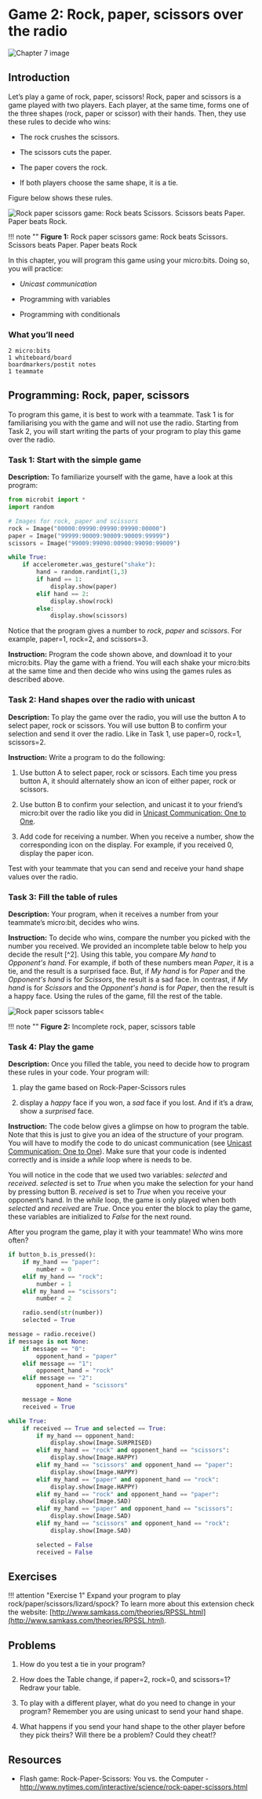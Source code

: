 Game 2: Rock, paper, scissors over the radio
============================================

![Chapter 7 image](chapter7.png)

Introduction
------------

Let’s play a game of rock, paper, scissors! Rock, paper and scissors is
a game played with two players. Each player, at the same time, forms one
of the three shapes (rock, paper or scissor) with their hands. Then,
they use these rules to decide who wins:

- The rock crushes the scissors.

- The scissors cuts the paper.

- The paper covers the rock.

- If both players choose the same shape, it is a tie.

Figure below shows these rules.

![Rock paper scissors game: Rock beats Scissors. Scissors beats Paper. Paper beats Rock.](Rock-paper-scissors.jpg)

!!! note ""
	**Figure 1:** Rock paper scissors game: Rock beats Scissors. Scissors beats Paper. Paper beats Rock

In this chapter, you will program this game using your micro:bits. Doing
so, you will practice:

- *Unicast communication*

- Programming with variables

- Programming with conditionals

### What you’ll need

    2 micro:bits
    1 whiteboard/board
    boardmarkers/postit notes
    1 teammate

Programming: Rock, paper, scissors
----------------------------------

To program this game, it is best to work with a teammate. Task 1 is for
familiarising you with the game and will not use the radio. Starting
from Task 2, you will start writing the parts of your program to play
this game over the radio.

### Task 1: Start with the simple game

**Description:** To familiarize yourself with the game, have a look at this program:

```Python
from microbit import *
import random

# Images for rock, paper and scissors
rock = Image("00000:09990:09990:09990:00000")
paper = Image("99999:90009:90009:90009:99999")
scissors = Image("99009:99090:00900:99090:99009")

while True:
    if accelerometer.was_gesture("shake"):
        hand = random.randint(1,3)
        if hand == 1:
            display.show(paper)
        elif hand == 2:
            display.show(rock)
        else:
            display.show(scissors)
```
Notice that the program gives a number to *rock*, *paper* and
*scissors*. For example, paper=1, rock=2, and scissors=3.

**Instruction:** Program the code shown above,
and download it to your micro:bits. Play the game with a
friend. You will each shake your micro:bits at the same time and then
decide who wins using the games rules as described above.

### Task 2: Hand shapes over the radio with unicast

**Description:** To play the game over the radio, you will use the button A to select paper, rock or scissors.  You will use button B to confirm your
selection and send it over the radio. Like in Task 1, use paper=0, rock=1, scissors=2.

**Instruction:** Write a program to do the following:

1. Use button A to select paper, rock or scissors. Each time you press button A, it should alternately show an icon of either paper, rock or scissors.

2. Use button B to confirm your selection, and unicast it to your friend’s micro:bit over the radio like you did in [Unicast Communication: One to One](../unicast/unicast.md).

3. Add code for receiving a number. When you receive a number, show the corresponding icon  on the display. For example, if you received 0, display the paper icon. 

Test with your teammate that you can send and receive your hand shape values over the radio.

### Task 3: Fill the table of rules

**Description:** Your program, when it receives a number from your
teammate’s micro:bit, decides who wins.

**Instruction:** To decide who
wins, compare the number you picked with the number you received. We
provided an incomplete table below to help you decide the result [^2]. Using this table, you
compare *My hand* to *Opponent's hand*. For example, if both of these
numbers mean *Paper*, it is a tie, and the result is a surprised face.
But, if *My hand* is for *Paper* and the *Opponent's hand* is for
*Scissors*, the result is a sad face. In contrast, if *My hand* is
for *Scissors* and the *Opponent's hand* is for *Paper*, then the result
is a happy face. Using the rules of the game, fill the rest of the table.

![Rock paper scissors table<](IncompleteRockPaperScissorsTable.png)

!!! note ""
	**Figure 2:** Incomplete rock, paper, scissors table
	
### Task 4: Play the game

**Description:** Once you filled the table, you need to decide how to
program these rules in your code. Your program will:

1. play the game based on Rock-Paper-Scissors rules

2. display a *happy* face if you won, a *sad* face if you lost. And if it’s a draw, show a *surprised* face.

**Instruction:** The code below gives a glimpse on how to program the table.
Note that this is just to give
you an idea of the structure of your program. You will have to modify the code
to do unicast communication (see [Unicast Communication: One to One](../unicast/unicast.md)).
Make sure that your code is indented correctly and is inside a *while* loop where is needs to be.

You will notice in the code that we used two variables: *selected* and *received*.
*selected* is set to *True* when you make the selection for your hand by pressing button B. *received* is set to *True* when you receive your opponent’s hand. In the *while* loop,
the game is only played when both *selected* and *received* are *True*. Once you enter the block to play the game, these variables are initialized to *False* for the next round.

After you program the game, play it with your teammate! Who
wins more often?

```Python
if button_b.is_pressed():
    if my_hand == "paper":
        number = 0
    elif my_hand == "rock":
        number = 1
    elif my_hand == "scissors":
        number = 2

    radio.send(str(number))
    selected = True
```
```Python
message = radio.receive()
if message is not None:
    if message == "0":
        opponent_hand = "paper"
    elif message == "1":
        opponent_hand = "rock"
    elif message == "2":
        opponent_hand = "scissors"

    message = None
    received = True
```
```Python
while True:
    if received == True and selected == True:
        if my_hand == opponent_hand:
            display.show(Image.SURPRISED)
        elif my_hand == "rock" and opponent_hand == "scissors":
            display.show(Image.HAPPY)
        elif my_hand == "scissors" and opponent_hand == "paper":
            display.show(Image.HAPPY)
        elif my_hand == "paper" and opponent_hand == "rock":
            display.show(Image.HAPPY)
        elif my_hand == "rock" and opponent_hand == "paper":
            display.show(Image.SAD)
        elif my_hand == "paper" and opponent_hand == "scissors":
            display.show(Image.SAD)
        elif my_hand == "scissors" and opponent_hand == "rock":
            display.show(Image.SAD)

        selected = False
        received = False
```
	
Exercises
---------

!!! attention "Exercise 1"
	Expand your program to play rock/paper/scissors/lizard/spock? 
	To learn more about this extension check the website: [http://www.samkass.com/theories/RPSSL.html](http://www.samkass.com/theories/RPSSL.html).

Problems
--------

1. How do you test a tie in your program?

2. How does the Table change, if paper=2, rock=0, and scissors=1? Redraw your table.

3. To play with a different player, what do you need to change in your program? Remember you are using unicast to send your hand shape.

4. What happens if you send your hand shape to the other player before they pick theirs? Will there be a problem? Could they cheat!?

Resources
---------

- Flash game: Rock-Paper-Scissors: You vs. the Computer -
    <http://www.nytimes.com/interactive/science/rock-paper-scissors.html>

